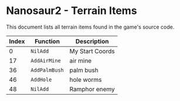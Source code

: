 # Nanosaur2 - Terrain Items

This document lists all terrain items found in the game's source code.

| Index | Function | Description |
|-------|----------|-------------|
| 0 | `NilAdd` | My Start Coords |
| 17 | `AddAirMine` | air mine |
| 36 | `AddPalmBush` | palm bush |
| 46 | `AddHole` | hole worms |
| 48 | `NilAdd` | Ramphor enemy |
